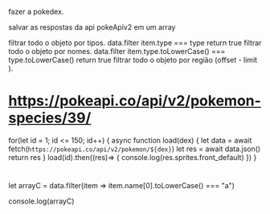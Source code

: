 fazer a pokedex. 

salvar as respostas da api pokeApiv2 em um array 

filtrar todo o objeto por tipos. data.filter item.type === type return true
filtrar todo o objeto por nomes. data.filter item.type.toLowerCase() === type.toLowerCase() return true
filtrar todo o objeto por região (offset - limit ).

# https://pokeapi.co/api/v2/pokemon-species/39/
for(let id = 1; id <= 150; id++) {
    async function load(dex) {
      let data = await fetch(`https://pokeapi.co/api/v2/pokemon/${dex}`)
      let res = await data.json()
      return res
    }
    load(id).then((res)=> {
      console.log(res.sprites.front_default)
    })
}

#

<!-- ! teste com a pokedex - Aqui tem um array de johto 
let data = [
    {
      "name": "chikorita",
      "url": "https://pokeapi.co/api/v2/pokemon/152/"
    },
    {
      "name": "bayleef",
      "url": "https://pokeapi.co/api/v2/pokemon/153/"
    },
    {
      "name": "meganium",
      "url": "https://pokeapi.co/api/v2/pokemon/154/"
    },
    {
      "name": "cyndaquil",
      "url": "https://pokeapi.co/api/v2/pokemon/155/"
    },
    {
      "name": "quilava",
      "url": "https://pokeapi.co/api/v2/pokemon/156/"
    },
    {
      "name": "typhlosion",
      "url": "https://pokeapi.co/api/v2/pokemon/157/"
    },
    {
      "name": "totodile",
      "url": "https://pokeapi.co/api/v2/pokemon/158/"
    },
    {
      "name": "croconaw",
      "url": "https://pokeapi.co/api/v2/pokemon/159/"
    },
    {
      "name": "feraligatr",
      "url": "https://pokeapi.co/api/v2/pokemon/160/"
    },
    {
      "name": "sentret",
      "url": "https://pokeapi.co/api/v2/pokemon/161/"
    },
    {
      "name": "furret",
      "url": "https://pokeapi.co/api/v2/pokemon/162/"
    },
    {
      "name": "hoothoot",
      "url": "https://pokeapi.co/api/v2/pokemon/163/"
    },
    {
      "name": "noctowl",
      "url": "https://pokeapi.co/api/v2/pokemon/164/"
    },
    {
      "name": "ledyba",
      "url": "https://pokeapi.co/api/v2/pokemon/165/"
    },
    {
      "name": "ledian",
      "url": "https://pokeapi.co/api/v2/pokemon/166/"
    },
    {
      "name": "spinarak",
      "url": "https://pokeapi.co/api/v2/pokemon/167/"
    },
    {
      "name": "ariados",
      "url": "https://pokeapi.co/api/v2/pokemon/168/"
    },
    {
      "name": "crobat",
      "url": "https://pokeapi.co/api/v2/pokemon/169/"
    },
    {
      "name": "chinchou",
      "url": "https://pokeapi.co/api/v2/pokemon/170/"
    },
    {
      "name": "lanturn",
      "url": "https://pokeapi.co/api/v2/pokemon/171/"
    },
    {
      "name": "pichu",
      "url": "https://pokeapi.co/api/v2/pokemon/172/"
    },
    {
      "name": "cleffa",
      "url": "https://pokeapi.co/api/v2/pokemon/173/"
    },
    {
      "name": "igglybuff",
      "url": "https://pokeapi.co/api/v2/pokemon/174/"
    },
    {
      "name": "togepi",
      "url": "https://pokeapi.co/api/v2/pokemon/175/"
    },
    {
      "name": "togetic",
      "url": "https://pokeapi.co/api/v2/pokemon/176/"
    },
    {
      "name": "natu",
      "url": "https://pokeapi.co/api/v2/pokemon/177/"
    },
    {
      "name": "xatu",
      "url": "https://pokeapi.co/api/v2/pokemon/178/"
    },
    {
      "name": "mareep",
      "url": "https://pokeapi.co/api/v2/pokemon/179/"
    },
    {
      "name": "flaaffy",
      "url": "https://pokeapi.co/api/v2/pokemon/180/"
    },
    {
      "name": "ampharos",
      "url": "https://pokeapi.co/api/v2/pokemon/181/"
    },
    {
      "name": "bellossom",
      "url": "https://pokeapi.co/api/v2/pokemon/182/"
    },
    {
      "name": "marill",
      "url": "https://pokeapi.co/api/v2/pokemon/183/"
    },
    {
      "name": "azumarill",
      "url": "https://pokeapi.co/api/v2/pokemon/184/"
    },
    {
      "name": "sudowoodo",
      "url": "https://pokeapi.co/api/v2/pokemon/185/"
    },
    {
      "name": "politoed",
      "url": "https://pokeapi.co/api/v2/pokemon/186/"
    },
    {
      "name": "hoppip",
      "url": "https://pokeapi.co/api/v2/pokemon/187/"
    },
    {
      "name": "skiploom",
      "url": "https://pokeapi.co/api/v2/pokemon/188/"
    },
    {
      "name": "jumpluff",
      "url": "https://pokeapi.co/api/v2/pokemon/189/"
    },
    {
      "name": "aipom",
      "url": "https://pokeapi.co/api/v2/pokemon/190/"
    },
    {
      "name": "sunkern",
      "url": "https://pokeapi.co/api/v2/pokemon/191/"
    },
    {
      "name": "sunflora",
      "url": "https://pokeapi.co/api/v2/pokemon/192/"
    },
    {
      "name": "yanma",
      "url": "https://pokeapi.co/api/v2/pokemon/193/"
    },
    {
      "name": "wooper",
      "url": "https://pokeapi.co/api/v2/pokemon/194/"
    },
    {
      "name": "quagsire",
      "url": "https://pokeapi.co/api/v2/pokemon/195/"
    },
    {
      "name": "espeon",
      "url": "https://pokeapi.co/api/v2/pokemon/196/"
    },
    {
      "name": "umbreon",
      "url": "https://pokeapi.co/api/v2/pokemon/197/"
    },
    {
      "name": "murkrow",
      "url": "https://pokeapi.co/api/v2/pokemon/198/"
    },
    {
      "name": "slowking",
      "url": "https://pokeapi.co/api/v2/pokemon/199/"
    },
    {
      "name": "misdreavus",
      "url": "https://pokeapi.co/api/v2/pokemon/200/"
    },
    {
      "name": "unown",
      "url": "https://pokeapi.co/api/v2/pokemon/201/"
    },
    {
      "name": "wobbuffet",
      "url": "https://pokeapi.co/api/v2/pokemon/202/"
    },
    {
      "name": "girafarig",
      "url": "https://pokeapi.co/api/v2/pokemon/203/"
    },
    {
      "name": "pineco",
      "url": "https://pokeapi.co/api/v2/pokemon/204/"
    },
    {
      "name": "forretress",
      "url": "https://pokeapi.co/api/v2/pokemon/205/"
    },
    {
      "name": "dunsparce",
      "url": "https://pokeapi.co/api/v2/pokemon/206/"
    },
    {
      "name": "gligar",
      "url": "https://pokeapi.co/api/v2/pokemon/207/"
    },
    {
      "name": "steelix",
      "url": "https://pokeapi.co/api/v2/pokemon/208/"
    },
    {
      "name": "snubbull",
      "url": "https://pokeapi.co/api/v2/pokemon/209/"
    },
    {
      "name": "granbull",
      "url": "https://pokeapi.co/api/v2/pokemon/210/"
    },
    {
      "name": "qwilfish",
      "url": "https://pokeapi.co/api/v2/pokemon/211/"
    },
    {
      "name": "scizor",
      "url": "https://pokeapi.co/api/v2/pokemon/212/"
    },
    {
      "name": "shuckle",
      "url": "https://pokeapi.co/api/v2/pokemon/213/"
    },
    {
      "name": "heracross",
      "url": "https://pokeapi.co/api/v2/pokemon/214/"
    },
    {
      "name": "sneasel",
      "url": "https://pokeapi.co/api/v2/pokemon/215/"
    },
    {
      "name": "teddiursa",
      "url": "https://pokeapi.co/api/v2/pokemon/216/"
    },
    {
      "name": "ursaring",
      "url": "https://pokeapi.co/api/v2/pokemon/217/"
    },
    {
      "name": "slugma",
      "url": "https://pokeapi.co/api/v2/pokemon/218/"
    },
    {
      "name": "magcargo",
      "url": "https://pokeapi.co/api/v2/pokemon/219/"
    },
    {
      "name": "swinub",
      "url": "https://pokeapi.co/api/v2/pokemon/220/"
    },
    {
      "name": "piloswine",
      "url": "https://pokeapi.co/api/v2/pokemon/221/"
    },
    {
      "name": "corsola",
      "url": "https://pokeapi.co/api/v2/pokemon/222/"
    },
    {
      "name": "remoraid",
      "url": "https://pokeapi.co/api/v2/pokemon/223/"
    },
    {
      "name": "octillery",
      "url": "https://pokeapi.co/api/v2/pokemon/224/"
    },
    {
      "name": "delibird",
      "url": "https://pokeapi.co/api/v2/pokemon/225/"
    },
    {
      "name": "mantine",
      "url": "https://pokeapi.co/api/v2/pokemon/226/"
    },
    {
      "name": "skarmory",
      "url": "https://pokeapi.co/api/v2/pokemon/227/"
    },
    {
      "name": "houndour",
      "url": "https://pokeapi.co/api/v2/pokemon/228/"
    },
    {
      "name": "houndoom",
      "url": "https://pokeapi.co/api/v2/pokemon/229/"
    },
    {
      "name": "kingdra",
      "url": "https://pokeapi.co/api/v2/pokemon/230/"
    },
    {
      "name": "phanpy",
      "url": "https://pokeapi.co/api/v2/pokemon/231/"
    },
    {
      "name": "donphan",
      "url": "https://pokeapi.co/api/v2/pokemon/232/"
    },
    {
      "name": "porygon2",
      "url": "https://pokeapi.co/api/v2/pokemon/233/"
    },
    {
      "name": "stantler",
      "url": "https://pokeapi.co/api/v2/pokemon/234/"
    },
    {
      "name": "smeargle",
      "url": "https://pokeapi.co/api/v2/pokemon/235/"
    },
    {
      "name": "tyrogue",
      "url": "https://pokeapi.co/api/v2/pokemon/236/"
    },
    {
      "name": "hitmontop",
      "url": "https://pokeapi.co/api/v2/pokemon/237/"
    },
    {
      "name": "smoochum",
      "url": "https://pokeapi.co/api/v2/pokemon/238/"
    },
    {
      "name": "elekid",
      "url": "https://pokeapi.co/api/v2/pokemon/239/"
    },
    {
      "name": "magby",
      "url": "https://pokeapi.co/api/v2/pokemon/240/"
    },
    {
      "name": "miltank",
      "url": "https://pokeapi.co/api/v2/pokemon/241/"
    },
    {
      "name": "blissey",
      "url": "https://pokeapi.co/api/v2/pokemon/242/"
    },
    {
      "name": "raikou",
      "url": "https://pokeapi.co/api/v2/pokemon/243/"
    },
    {
      "name": "entei",
      "url": "https://pokeapi.co/api/v2/pokemon/244/"
    },
    {
      "name": "suicune",
      "url": "https://pokeapi.co/api/v2/pokemon/245/"
    },
    {
      "name": "larvitar",
      "url": "https://pokeapi.co/api/v2/pokemon/246/"
    },
    {
      "name": "pupitar",
      "url": "https://pokeapi.co/api/v2/pokemon/247/"
    },
    {
      "name": "tyranitar",
      "url": "https://pokeapi.co/api/v2/pokemon/248/"
    },
    {
      "name": "lugia",
      "url": "https://pokeapi.co/api/v2/pokemon/249/"
    },
    {
      "name": "ho-oh",
      "url": "https://pokeapi.co/api/v2/pokemon/250/"
    },
    {
      "name": "celebi",
      "url": "https://pokeapi.co/api/v2/pokemon/251/"
    }
]
 -->

<!-- -> Esse é o link onde tem a api e endpoint das dex.
! offset é onde inicia 
* limit é quantos dados serão pegos.
https://pokeapi.co/api/v2/pokemon/?offset=151&limit=100
 -->

let arrayC = data.filter(item => item.name[0].toLowerCase() === "a") 

console.log(arrayC)


<!-- -> o mesmo codigo de 420 porém como função

let arrayC = (letter) => {
  return data.filter(item => item.name[0].toLowerCase() === letter) 
}

console.log(arrayC("s"))
 -->

 
<!--  Funcao que ordena um array de objetos pelo valor do id: 

let data = [
  {id: 2, name: "gardevoir"},             
  {id: 5, name: "ralts"},
  {id: 4, name: "kirlia"},
  {id: 1, name: "genesect"},
  {id: 3, name: "gallade"},
]


newData = data.sort((a, b) => a.id < b.id ? -1 : 1);
console.log(newData)
-->

<!-- Ordenar ordem alfabetica
let luminosity = [
  {name: "fallen", role:"awper"},
  {name: "coldzera", role:"lurker, star"},
  {name: "fer", role:"rifler"},
  {name: "taco", role:"anchor, entry"},
  {name: "fnx", role:"lurker, clutcher"},
]



let newData = luminosity.sort((a, b) => {
  if(a.name < b.name) {
    return -1
  } else {
    return 1
  }
});

console.log(newData);

 -->